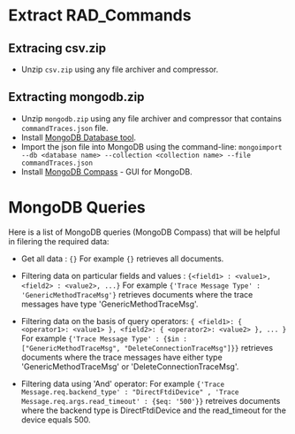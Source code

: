 # Extract RAD_Commands

## Extracing csv.zip

* Unzip `csv.zip` using any file archiver and compressor. 

## Extracting mongodb.zip

* Unzip `mongodb.zip` using any file archiver and compressor that contains `commandTraces.json` file.
* Install [MongoDB Database tool](https://www.mongodb.com/try/download/database-tools).
* Import the json file into MongoDB using the command-line:
  `mongoimport --db <database name> --collection <collection name> --file commandTraces.json`
* Install [MongoDB Compass](https://www.mongodb.com/try/download/compass) - GUI for MongoDB.

# MongoDB Queries

Here is a list of MongoDB queries (MongoDB Compass) that will be helpful in filering the required data:

* Get all data : `{}`
  For example `{}` retrieves all documents.
  
* Filtering data on particular fields and values : `{<field1> : <value1>, <field2> : <value2>, ...}` 
  For example `{'Trace Message Type' : 'GenericMethodTraceMsg'}` retrieves documents where the trace messages have type 'GenericMethodTraceMsg'.
  
* Filtering data on the basis of query operators: `{ <field1>: { <operator1>: <value1> }, <field2>: { <operator2>: <value2> }, ... }`
  For example `{'Trace Message Type' : {$in : ["GenericMethodTraceMsg", "DeleteConnectionTraceMsg"]}}` retrieves documents where the trace messages have either type 'GenericMethodTraceMsg' or 'DeleteConnectionTraceMsg'.
  
* Filtering data using 'And' operator: 
  For example `{'Trace Message.req.backend_type' : "DirectFtdiDevice" , 'Trace Message.req.args.read_timeout' : {$eq: '500'}}` retreives documents where the backend type is         DirectFtdiDevice and the read_timeout for the device equals 500.
  
  
